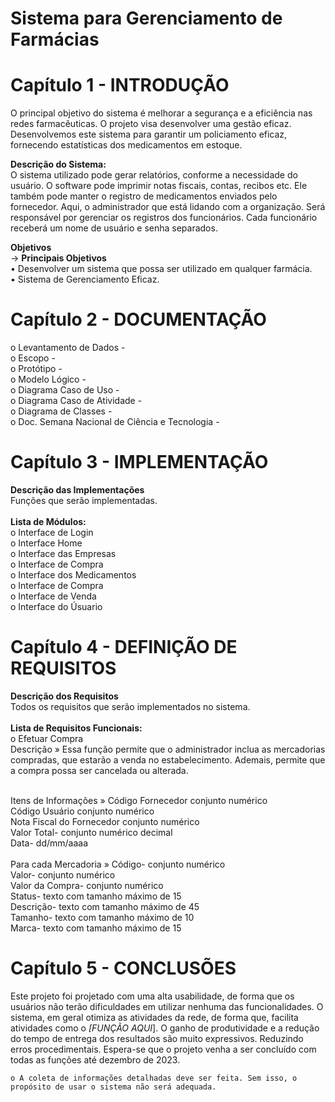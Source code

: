 # **Sistema para Gerenciamento de Farmácias**

# Capítulo 1 - INTRODUÇÃO<br>
O principal objetivo do sistema é melhorar a segurança e a eficiência nas redes farmacêuticas. O projeto visa desenvolver uma gestão eficaz. Desenvolvemos este sistema para garantir um policiamento eficaz, fornecendo estatísticas dos medicamentos em estoque.

**Descrição do Sistema:** <br>
O sistema utilizado pode gerar relatórios, conforme a necessidade do usuário. O software pode imprimir notas fiscais, contas, recibos etc. Ele também pode manter o registro de medicamentos enviados pelo fornecedor. Aqui, o administrador que está lidando com a organização. Será responsável por gerenciar os registros dos funcionários. Cada funcionário receberá um nome de usuário e senha separados.

**Objetivos**<br>
-> **Principais Objetivos**<br>
• Desenvolver um sistema que possa ser utilizado em qualquer farmácia.<br>
• Sistema de Gerenciamento Eficaz.

# Capítulo 2 - DOCUMENTAÇÃO<br>
o Levantamento de Dados -  
o Escopo -<br>
o Protótipo -<br>
o Modelo Lógico -<br>
o Diagrama Caso de Uso -<br>
o Diagrama Caso de Atividade -<br> 
o Diagrama de Classes - <br>
o Doc. Semana Nacional de Ciência e Tecnologia - 


# Capítulo 3 - IMPLEMENTAÇÃO <br>
**Descrição das Implementações**<br>
Funções que serão implementadas. <br><br>
**Lista de Módulos:**<br>
o	Interface de Login<br>
o	Interface Home<br>
o	Interface das Empresas<br>
o	Interface de Compra<br>
o	Interface dos Medicamentos<br>
o	Interface de Compra<br>
o	Interface de Venda<br>
o Interface do Úsuario<br>

# Capítulo 4 - DEFINIÇÃO DE REQUISITOS <br>
**Descrição dos Requisitos**<br>
Todos os requisitos que serão implementados no sistema.<br><br>
**Lista de Requisitos Funcionais:**<br>
o Efetuar Compra<br>
   Descrição » Essa função permite que o administrador inclua as mercadorias compradas, que estarão a venda no estabelecimento. Ademais, permite que a compra possa ser cancelada ou alterada.<br><br>
   <p>Itens de Informações » Código Fornecedor conjunto numérico<br>Código Usuário conjunto numérico<br>Nota Fiscal do Fornecedor conjunto numérico<br>Valor Total- conjunto numérico decimal<br>Data- dd/mm/aaaa<br><br>Para cada Mercadoria » Código- conjunto numérico<br>Valor- conjunto numérico<br>Valor da Compra- conjunto numérico<br>Status- texto com tamanho máximo de 15<br>Descrição- texto com tamanho máximo de 45<br>Tamanho- texto com tamanho máximo de 10<br>Marca- texto com tamanho máximo de 15<br>

# Capítulo 5 - CONCLUSÕES
 Este projeto foi projetado com uma alta usabilidade, de forma que os usuários não terão dificuldades em utilizar nenhuma das funcionalidades. O sistema, em geral otimiza as atividades da rede, de forma que, facilita atividades como o *[FUNÇÃO AQUI*]. O ganho de produtividade e a redução do tempo de entrega dos resultados são muito expressivos. Reduzindo erros procedimentais. Espera-se que o projeto venha a ser concluído com todas as funções até dezembro de 2023.

    o A coleta de informações detalhadas deve ser feita. Sem isso, o propósito de usar o sistema não será adequada.
